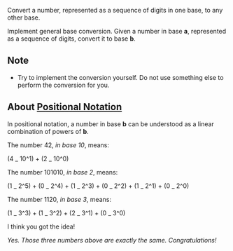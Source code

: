 Convert a number, represented as a sequence of digits in one base, to any other base.

Implement general base conversion. Given a number in base **a**,
represented as a sequence of digits, convert it to base **b**.

## Note

- Try to implement the conversion yourself.
  Do not use something else to perform the conversion for you.

## About [Positional Notation](https://en.wikipedia.org/wiki/Positional_notation)

In positional notation, a number in base **b** can be understood as a linear
combination of powers of **b**.

The number 42, _in base 10_, means:

(4 _ 10^1) + (2 _ 10^0)

The number 101010, _in base 2_, means:

(1 _ 2^5) + (0 _ 2^4) + (1 _ 2^3) + (0 _ 2^2) + (1 _ 2^1) + (0 _ 2^0)

The number 1120, _in base 3_, means:

(1 _ 3^3) + (1 _ 3^2) + (2 _ 3^1) + (0 _ 3^0)

I think you got the idea!

_Yes. Those three numbers above are exactly the same. Congratulations!_
